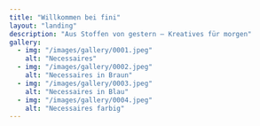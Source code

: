 ```yaml
---
title: "Willkommen bei fini"
layout: "landing"
description: "Aus Stoffen von gestern – Kreatives für morgen"
gallery:
  - img: "/images/gallery/0001.jpeg"
    alt: "Necessaires"
  - img: "/images/gallery/0002.jpeg"
    alt: "Necessaires in Braun"
  - img: "/images/gallery/0003.jpeg"
    alt: "Necessaires in Blau"
  - img: "/images/gallery/0004.jpeg"
    alt: "Necessaires farbig"
---
```

